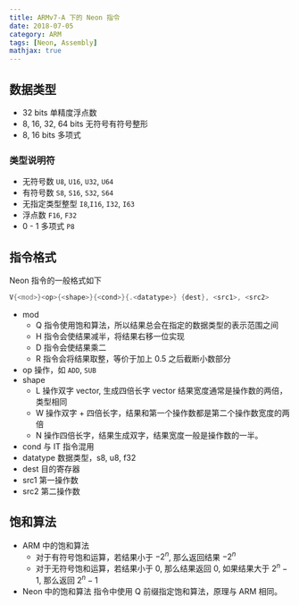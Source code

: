 ```yaml
---
title: ARMv7-A 下的 Neon 指令
date: 2018-07-05
category: ARM
tags: [Neon, Assembly]
mathjax: true
---
```


## 数据类型

- 32 bits 单精度浮点数
- 8, 16, 32, 64 bits 无符号有符号整形
- 8, 16 bits 多项式

### 类型说明符

- 无符号数
    `U8`, `U16`, `U32`, `U64`
- 有符号数
    `S8`, `S16`, `S32`, `S64`
- 无指定类型整型
    `I8`,`I16`, `I32`, `I63`
- 浮点数
    `F16`, `F32`
- 0 - 1 多项式
    `P8`

## 指令格式

Neon 指令的一般格式如下

```asm
V{<mod>}<op>{<shape>}{<cond>}{.<datatype>} {dest}, <src1>, <src2>
```

- mod
  - Q
    指令使用饱和算法，所以结果总会在指定的数据类型的表示范围之间
  - H
    指令会使结果减半，将结果右移一位实现
  - D
    指令会使结果乘二
  - R
    指令会将结果取整，等价于加上 0.5 之后截断小数部分
- op
    操作，如 `ADD`, `SUB`
- shape
  - L
    操作双字 vector, 生成四倍长字 vector
    结果宽度通常是操作数的两倍，类型相同
  - W
    操作双字 + 四倍长字，结果和第一个操作数都是第二个操作数宽度的两倍
  - N
    操作四倍长字，结果生成双字，结果宽度一般是操作数的一半。
- cond
  与 IT 指令混用
- datatype
  数据类型，s8, u8, f32
- dest
  目的寄存器
- src1
  第一操作数
- src2
  第二操作数

## 饱和算法

- ARM 中的饱和算法
  - 对于有符号饱和运算，若结果小于 $-2^n$, 那么返回结果 $-2^n$
  - 对于无符号饱和运算，若结果小于 0, 那么结果返回 0, 如果结果大于 $2^n-1$, 那么返回 $2^n-1$
- Neon 中的饱和算法
  指令中使用 Q 前缀指定饱和算法，原理与 ARM 相同。